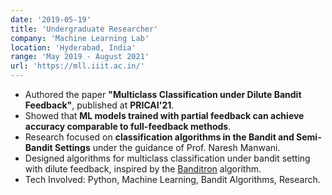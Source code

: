 ```yaml
---
date: '2019-05-19'
title: 'Undergraduate Researcher'
company: 'Machine Learning Lab'
location: 'Hyderabad, India'
range: 'May 2019 - August 2021'
url: 'https://mll.iiit.ac.in/'
---
```


- Authored the paper **"Multiclass Classification under Dilute Bandit Feedback"**, published at **PRICAI'21**.
- Showed that **ML models trained with partial feedback can achieve accuracy comparable to full-feedback methods**.
- Research focused on **classification algorithms in the Bandit and Semi-Bandit Settings** under the guidance of Prof. Naresh Manwani.
- Designed algorithms for multiclass classification under bandit setting with dilute feedback, inspired by the [Banditron](https://homes.cs.washington.edu/~sham/papers/ml/banditron.pdf) algorithm.
- Tech Involved: Python, Machine Learning, Bandit Algorithms, Research.
